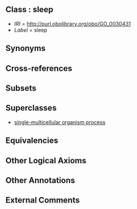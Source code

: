 
## Class : sleep

 * *IRI* = http://purl.obolibrary.org/obo/GO_0030431
 * *Label* = sleep

## Synonyms


## Cross-references


## Subsets


## Superclasses

 * [single-multicellular organism process](../../GO/07/GO_0044707.md)

## Equivalencies


## Other Logical Axioms


## Other Annotations


## External Comments


